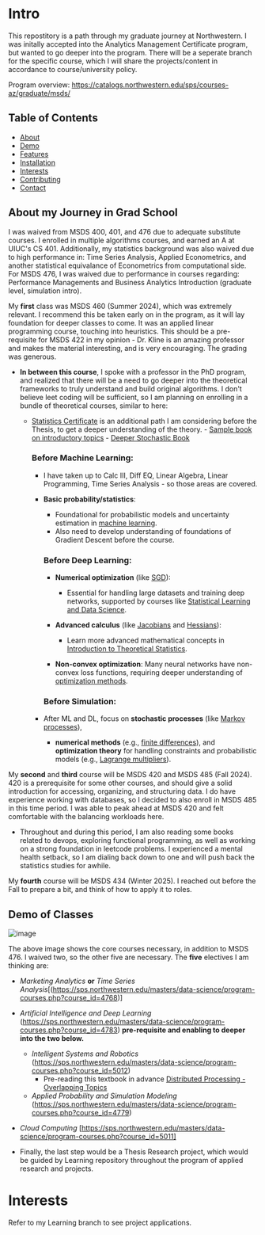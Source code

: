 # Intro

This repostitory is a path through my graduate journey at Northwestern. I was initally accepted into the Analytics Management Certificate program, but wanted to go deeper into the program.
There will be a seperate branch for the specific course, which I will share the projects/content in accordance to course/university policy.

Program overview: https://catalogs.northwestern.edu/sps/courses-az/graduate/msds/

## Table of Contents

- [About](#about)
- [Demo](#demo)
- [Features](#features)
- [Installation](#installation)
- [Interests](#projects)
- [Contributing](#contributing)
- [Contact](#contact)

## About my Journey in Grad School 

I was waived from MSDS 400, 401, and 476 due to adequate substitute courses. I enrolled in multiple algorithms courses, and earned an A at UIUC's CS 401.
Additionally, my statistics background was also waived due to high performance in: Time Series Analysis, Applied Econometrics, and another statistical equivalance of Econometrics from computational side. 
For MSDS 476, I was waived due to performance in courses regarding: Performance Managements and Business Analytics Introduction (graduate level, simulation intro).


My **first** class was MSDS 460 (Summer 2024), which was extremely relevant. I recommend this be taken early on in the program, as it will lay foundation for deeper classes to come. It was an applied linear programming course, touching into heuristics. This should be a pre-requisite for MSDS 422 in my opinion - Dr. Kline is an amazing professor and makes the material interesting, and is very encouraging. The grading was generous. 
  - **In between this course**, I spoke with a professor in the PhD program, and realized that there will be a need to go deeper into the theoretical frameworks to truly understand and build original algorithms. I don't believe leet coding will be sufficient, so I am planning on enrolling in a bundle of theoretical courses, similar to here:
    - [Statistics Certificate](https://online.stanford.edu/programs/statistics-graduate-certificate) is an additional path I am considering before the Thesis, to get a deeper understanding of the theory. 
              - [Sample book on introductory topics](http://euclid.trentu.ca/pivato/Teaching/measure.pdf)
              - [Deeper Stochastic Book](https://web.ma.utexas.edu/users/gordanz/notes/introduction_to_stochastic_processes.pdf)
      
      ### Before Machine Learning:
        - I have taken up to Calc III, Diff EQ, Linear Algebra, Linear Programming, Time Series Analysis - so those areas are covered.
          
        - **Basic probability/statistics**: 
          - Foundational for probabilistic models and uncertainty estimation in [machine learning](https://online.stanford.edu/courses/stats191-introduction-applied-statistics).
          - Also need to develop understanding of foundations of Gradient Descent before the course.

           ### Before Deep Learning:
          - **Numerical optimization** (like [SGD](https://en.wikipedia.org/wiki/Stochastic_gradient_descent)): 
            -  Essential for handling large datasets and training deep networks, supported by courses like [Statistical Learning and Data Science](https://online.stanford.edu/courses/stats202-statistical-learning-and-data-science).
  
          - **Advanced calculus** (like [Jacobians](https://en.wikipedia.org/wiki/Jacobian_matrix_and_determinant) and [Hessians](https://en.wikipedia.org/wiki/Hessian_matrix)): 
             - Learn more advanced mathematical concepts in [Introduction to Theoretical Statistics](https://online.stanford.edu/courses/stats200-introduction-theoretical-statistics).
  
          - **Non-convex optimization**: Many neural networks have non-convex loss functions, requiring deeper understanding of [optimization methods](https://en.wikipedia.org/wiki/Non-convex_optimization).

           ### Before Simulation:
        - After ML and DL, focus on **stochastic processes** (like [Markov processes](https://online.stanford.edu/courses/stats217-introduction-stochastic-processes-i)), 
          - **numerical methods** (e.g., [finite differences](https://en.wikipedia.org/wiki/Finite_difference)), and **optimization theory** for handling constraints and probabilistic models (e.g., [Lagrange multipliers](https://en.wikipedia.org/wiki/Lagrange_multiplier)).


My **second** and **third** course will be MSDS 420 and MSDS 485 (Fall 2024). 420 is a prerequisite for some other courses, and should give a solid introduction for accessing, organizing, and structuring data. I do have experience working with databases, so I decided to also enroll in MSDS 485 in this time period. I was able to peak ahead at MSDS 420 and felt comfortable with the balancing workloads here.

  - Throughout and during this period, I am also reading some books related to devops, exploring functional programming, as well as working on a strong foundation in leetcode problems. I experienced a mental health setback, so I am dialing back down to one and will push back the statistics studies for awhile.

My **fourth** course will be MSDS 434 (Winter 2025). I reached out before the Fall to prepare a bit, and think of how to apply it to roles. 
  



## Demo of Classes
![image](https://github.com/user-attachments/assets/6ce0f881-9a6b-43b2-96d6-0c9664edf7f7)



The above image shows the core courses necessary, in addition to MSDS 476. I waived two, so the other five are necessary. The **five** electives I am thinking are: 
- _Marketing Analytics_ **or** _Time Series Analysis_[(https://sps.northwestern.edu/masters/data-science/program-courses.php?course_id=4768)]
- _Artificial Intelligence and Deep Learning_ (https://sps.northwestern.edu/masters/data-science/program-courses.php?course_id=4783) **pre-requisite and enabling to deeper into the two below.**
  - _Intelligent Systems and Robotics_ (https://sps.northwestern.edu/masters/data-science/program-courses.php?course_id=5012)
    - Pre-reading this textbook in advance [Distributed Processing - Overlapping Topics](http://web.stanford.edu/group/pdplab/pdphandbook/handbook.pdf) 
  - _Applied Probability and Simulation Modeling_ (https://sps.northwestern.edu/masters/data-science/program-courses.php?course_id=4779)
- _Cloud Computing_ [https://sps.northwestern.edu/masters/data-science/program-courses.php?course_id=5011]
  
- Finally, the last step would be a Thesis Research project, which would be guided by Learning repository throughout the program of applied research and projects.


# Interests

Refer to my Learning branch to see project applications. 

